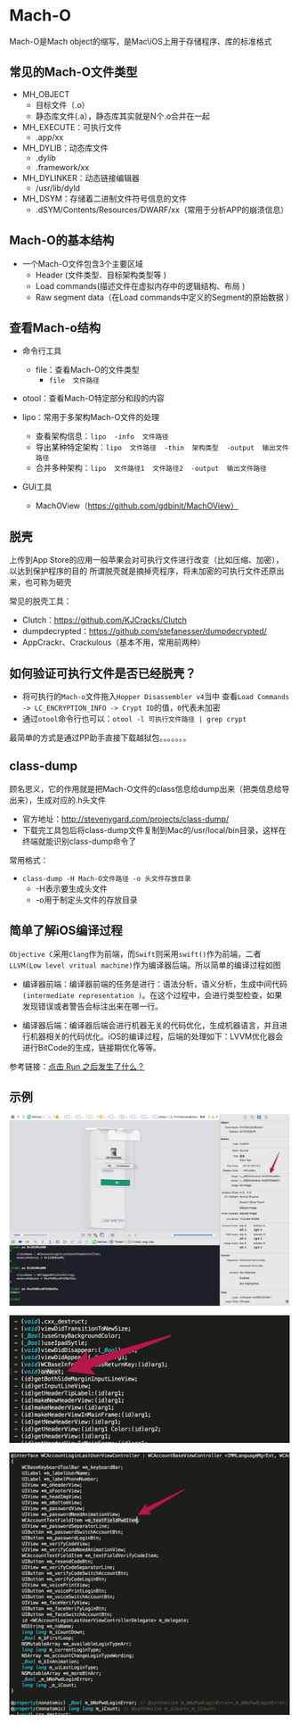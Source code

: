 # Mach-O
Mach-O是Mach object的缩写，是Mac\iOS上用于存储程序、库的标准格式

## 常见的Mach-O文件类型

* MH_OBJECT
    * 目标文件（.o）
    * 静态库文件(.a），静态库其实就是N个.o合并在一起
* MH_EXECUTE：可执行文件
    * .app/xx
* MH_DYLIB：动态库文件
    * .dylib
    * .framework/xx
* MH_DYLINKER：动态链接编辑器
    * /usr/lib/dyld
* MH_DSYM：存储着二进制文件符号信息的文件
    * .dSYM/Contents/Resources/DWARF/xx（常用于分析APP的崩溃信息）
    
## Mach-O的基本结构

* 一个Mach-O文件包含3个主要区域
    * Header (文件类型、目标架构类型等 )
    * Load commands(描述文件在虚拟内存中的逻辑结构、布局 )
    * Raw segment data（在Load commands中定义的Segment的原始数据 ）

## 查看Mach-o结构

* 命令行工具
    * file：查看Mach-O的文件类型
        * `file  文件路径`
        
* otool：查看Mach-O特定部分和段的内容

* lipo：常用于多架构Mach-O文件的处理
    * 查看架构信息：`lipo  -info  文件路径`
    * 导出某种特定架构：`lipo  文件路径  -thin  架构类型  -output  输出文件路径`
    * 合并多种架构：`lipo  文件路径1  文件路径2  -output  输出文件路径`
* GUI工具
    * MachOView（https://github.com/gdbinit/MachOView）

## 脱壳

上传到App Store的应用一般苹果会对可执行文件进行改变（比如压缩、加密），以达到保护程序的目的
所谓脱壳就是摘掉壳程序，将未加密的可执行文件还原出来，也可称为砸壳

常见的脱壳工具：

* Clutch：https://github.com/KJCracks/Clutch
* dumpdecrypted：https://github.com/stefanesser/dumpdecrypted/
* AppCrackr、Crackulous（基本不用，常用前两种）


## 如何验证可执行文件是否已经脱壳？

* 将可执行的`Mach-o`文件拖入`Hopper Disassembler v4`当中 查看`Load Commands -> LC_ENCRYPTION_INFO -> Crypt ID`的值，`0`代表未加密
* 通过`otool`命令行也可以：`otool -l 可执行文件路径 | grep crypt`

最简单的方式是通过PP助手直接下载越狱包。。。。。。。

    
## class-dump

顾名思义，它的作用就是把Mach-O文件的class信息给dump出来（把类信息给导出来），生成对应的.h头文件

* 官方地址：http://stevenygard.com/projects/class-dump/
* 下载完工具包后将class-dump文件复制到Mac的/usr/local/bin目录，这样在终端就能识别class-dump命令了

常用格式：

* `class-dump -H Mach-O文件路径 -o 头文件存放目录`
    * -H表示要生成头文件
    * -o用于制定头文件的存放目录

    
## 简单了解iOS编译过程

`Objective C`采用`Clang`作为前端，而`Swift`则采用`swift()`作为前端，二者`LLVM(Low level vritual machine)`作为编译器后端。所以简单的编译过程如图
    
* 编译器前端：编译器前端的任务是进行：语法分析，语义分析，生成中间代码`(intermediate representation )`。在这个过程中，会进行类型检查，如果发现错误或者警告会标注出来在哪一行。

* 编译器后端：编译器后端会进行机器无关的代码优化，生成机器语言，并且进行机器相关的代码优化。iOS的编译过程，后端的处理如下：LVVM优化器会进行BitCode的生成，链接期优化等等。

参考链接：[点击 Run 之后发生了什么？](https://www.jianshu.com/p/d5cf01424e92)

## 示例

![](media/15553073582476/15553073930379.jpg)


![](media/15553073582476/15553098361399.jpg)

![](media/15553073582476/15553098074932.jpg)


